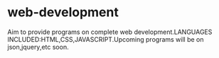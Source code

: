 # web-development
Aim to provide programs on complete  web development.LANGUAGES INCLUDED:HTML,CSS,JAVASCRIPT.Upcoming programs will be on json,jquery,etc soon.
